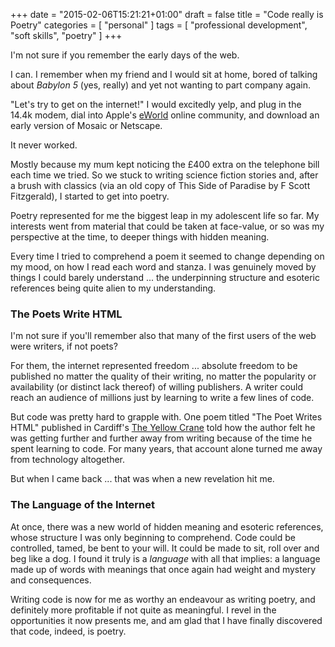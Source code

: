 +++
date = "2015-02-06T15:21:21+01:00"
draft = false
title = "Code really is Poetry"
categories = [
  "personal"
]
tags = [ 
    "professional development", 
    "soft skills",
    "poetry"
]
+++

I'm not sure if you remember the early days of the web.

I can. I remember when my friend and I would sit at home, bored of talking about _Babylon 5_ (yes, really) and yet not wanting to part company again.

"Let's try to get on the internet!" I would excitedly yelp, and plug in the 14.4k modem, dial into Apple's [eWorld](http://en.wikipedia.org/wiki/EWorld "eworld on Wikipedia") online community, and download an early version of Mosaic or Netscape.

It never worked.

Mostly because my mum kept noticing the £400 extra on the telephone bill each time we tried. So we stuck to writing science fiction stories and, after a brush with classics (via an old copy of This Side of Paradise by F Scott Fitzgerald), I started to get into poetry.

Poetry represented for me the biggest leap in my adolescent life so far. My interests went from material that could be taken at face-value, or so was my perspective at the time, to deeper things with hidden meaning.

Every time I tried to comprehend a poem it seemed to change depending on my mood, on how I read each word and stanza. I was genuinely moved by things I could barely understand ... the underpinning structure and esoteric references being quite alien to my understanding.

### The Poets Write HTML

I'm not sure if you'll remember also that many of the first users of the web were writers, if not poets?

For them, the internet represented freedom ... absolute freedom to be published no matter the quality of their writing, no matter the popularity or availability (or distinct lack thereof) of willing publishers. A writer could reach an audience of millions just by learning to write a few lines of code.

But code was pretty hard to grapple with. One poem titled "The Poet Writes HTML" published in Cardiff's [The Yellow Crane](http://www.poetrymagazines.org.uk/magazine/index.asp?id=72 "Link to the Yellow Crane information page") told how the author felt he was getting further and further away from writing because of the time he spent learning to code. For many years, that account alone turned me away from technology altogether.

But when I came back ... that was when a new revelation hit me.


### The Language of the Internet

At once, there was a new world of hidden meaning and esoteric references, whose structure I was only beginning to comprehend. Code could be controlled, tamed, be bent to your will. It could be made to sit, roll over and beg like a dog. I found it truly is a _language_ with all that implies: a language made up of words with meanings that once again had weight and mystery and consequences.

Writing code is now for me as worthy an endeavour as writing poetry, and definitely more profitable if not quite as meaningful. I revel in the opportunities it now presents me, and am glad that I have finally discovered that code, indeed, is poetry.
